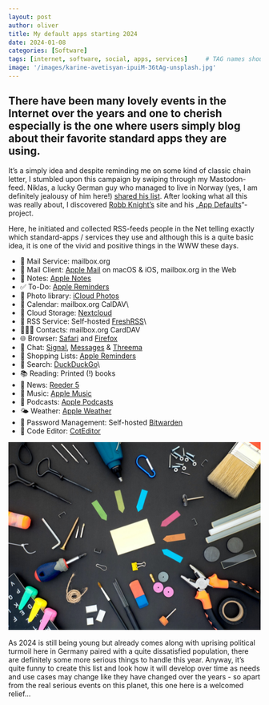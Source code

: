 ```yaml
---
layout: post
author: oliver
title: My default apps starting 2024
date: 2024-01-08
categories: [Software]
tags: [internet, software, social, apps, services]     # TAG names should always be lowercase
image: '/images/karine-avetisyan-ipuiM-36tAg-unsplash.jpg'
---
```


## There have been many lovely events in the Internet over the years and one to cherish especially is the one where users simply blog about their favorite standard apps they are using.

It’s a simply idea and despite reminding me on some kind of classic chain letter, I stumbled upon this campaign by swiping through my Mastodon-feed. Niklas, a lucky German guy who managed to live in Norway (yes, I am definitely jealousy of him here!) [shared his list](https://www.niklas.fyi/posts/2024-01-11-default-apps/). After looking what all this was really about, I discovered [Robb Knight’s](https://rknight.me) site and his „[App Defaults](https://defaults.rknight.me)“-project.

Here, he initiated and collected RSS-feeds people in the Net telling exactly which standard-apps / services they use and although this is a quite basic idea, it is one of the vivid and positive things in the WWW these days.

- 📨 Mail Service: mailbox.org
- 📮 Mail Client: [Apple Mail](https://apps.apple.com/app/mail/id1108187098) on macOS & iOS, mailbox.org in the Web
- 📝 Notes: [Apple Notes](https://www.icloud.com/notes)
- ✅ To-Do: [Apple Reminders](https://apps.apple.com/us/app/reminders/id1108187841)
- 🌅 Photo library: [iCloud Photos](https://www.icloud.com/photos)
- 📆 Calendar: mailbox.org CalDAV\
- 📁 Cloud Storage: [Nextcloud](https://nextcloud.com)
- 📖 RSS Service: Self-hosted [FreshRSS](https://freshrss.org/)\
- 🙍🏻‍♂️ Contacts: mailbox.org CardDAV
- 🌐 Browser: [Safari](https://www.apple.com/safari/) and [Firefox](https://www.getfirefox.com/)
- 💬 Chat: [Signal](https://signal.org/), [Messages](https://apps.apple.com/zm/app/messages/id1146560473) & [Threema](https://apps.apple.com/us/app/threema-the-secure-messenger/id578665578?ign-mpt=uo%3D4)
- 🛒 Shopping Lists: [Apple Reminders](https://apps.apple.com/us/app/reminders/id1108187841)
- 🔎 Search: [DuckDuckGo](https://duckduckgo.com)\
- 📚 Reading: Printed (!) books
- 📰 News: [Reeder 5](https://apps.apple.com/app/reeder-5/id1529445840)
- 🎵 Music: [Apple Music](https://www.apple.com/apple-music/)
- 🎤 Podcasts: [Apple Podcasts](https://www.apple.com/apple-podcasts/)
- 🌤️ Weather: [Apple Weather](https://apps.apple.com/us/app/weather/id1069513131)
- 🔐 Password Management: Self-hosted [Bitwarden](https://bitwarden.com)
- 🧮 Code Editor: [CotEditor](https://apps.apple.com/app/coteditor/id1024640650?mt=12)

![Tools](../images/dan-cristian-padure-noOXRT9gfQ8-unsplash.jpg)

As 2024 is still being young but already comes along with uprising political turmoil here in Germany paired with a quite dissatisfied population, there are definitely some more serious things to handle this year. Anyway, it’s quite funny to create this list and look how it will develop over time as needs and use cases may change like they have changed over the years - so apart from the real serious events on this planet, this one here is a welcomed relief...